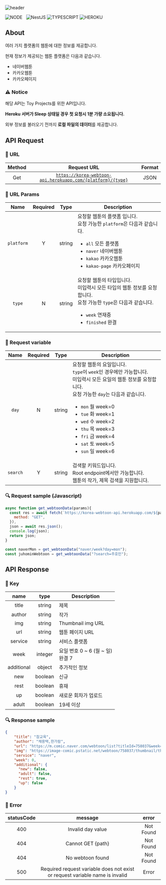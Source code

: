 ![header](https://capsule-render.vercel.app/api?type=rect&color=gradient&height=100&section=header&text=Korea%20Webtoon%20API&fontSize=40&fontAlign=50&fontAlignY=50)

![NODE](https://img.shields.io/badge/Node.js-339933?style=flat-square&logo=Node.js&logoColor=white)&nbsp;&nbsp;&nbsp;![NestJS](https://img.shields.io/badge/NestJS-E0234E?style=flat-square&logo=NestJS&logoColor=white) ![TYPESCRIPT](https://img.shields.io/badge/Typescript-3178c6?style=flat-square&logo=typescript&logoColor=white) ![HEROKU](https://img.shields.io/badge/Heroku-430098?style=flat-square&logo=Heroku&logoColor=white)

## About

여러 가지 플랫폼의 웹툰에 대한 정보를 제공합니다.

현재 정보가 제공되는 웹툰 플랫폼은 다음과 같습니다.

- 네이버웹툰
- 카카오웹툰
- 카카오페이지

### ⚠️ Notice

해당 API는 Toy Projects를 위한 API입니다.

**Heroku 서버가 Sleep 상태일 경우 첫 요청시 1분 가량 소요됩니다.**

외부 정보를 불러오기 전까지 **로컬 파일의 데이터**를 제공합니다.

## API Request

### 📌 URL

  | Method | Request URL | Format |
  |:------:|:-----------:|:------:|
  | Get | [`https://korea-webtoon-api.herokuapp.com/{platform}/{type}`](https://korea-webtoon-api.herokuapp.com/all/week?day=fri) | JSON |

### 📩 URL Params

  | Name       | Required | Type | Description |
  |:----------:|:--------:|:----:| ----------- |
  | `platform` | Y | string | 요청할 웹툰의 플랫폼 입니다.<br/>요청 가능한 `platform`은 다음과 같습니다.<ul><li>`all` 모든 플랫폼</li><li>`naver` 네이버웹툰</li><li>`kakao` 카카오웹툰</li><li>`kakao-page` 카카오페이지</li></ul> |
  | `type` | N | string | 요청할 웹툰의 타입입니다.<br/>미입력시 모든 타입의 웹툰 정보를 요청합니다.<br/>요청 가능한 `type`은 다음과 같습니다.<ul><li>`week` 연재중</li><li>`finished` 완결</li></ul> |


### 🔖 Request variable
  | Name | Required | Type | Description |
  |:----:|:--------:|:----:| ----------- |
  | `day` | N | string | 요청할 웹툰의 요일입니다.<br/>`type`이 `week`인 경우에만 가능합니다.<br/>미입력시 모든 요일의 웹툰 정보를 요청합니다.</br>요청 가능한 `day`는 다음과 같습니다.<ul><li>`mon` 월 week=0</li><li>`tue` 화 week=1</li><li>`wed` 수 week=2</li><li>`thu` 목 week=3</li><li>`fri` 금 week=4</li><li>`sat` 토 week=5</li><li>`sun` 일 week=6</li></ul> |
  | `search` | Y | string | 검색할 키워드입니다.<br/> Root endpoint에서만 가능합니다.<br/> 웹툰의 작가, 제목 검색을 지원합니다. |

### 🔍 Request sample (Javascript)
  ```javascript
  async function get_webtoonData(params){
    const res = await fetch(`https://korea-webtoon-api.herokuapp.com/${params}`, {
      method: "GET",
    }),
    json = await res.json();
    console.log(json);
    return json;
  }

  const naverMon = get_webtoonData("naver/week?day=mon");
  const juhominWebtoon = get_webtoonData("?search=주호민");
  
  ```
## API Response

### 🔑 Key

  | name | type | Description |
  |:----:|:----:| ----------- |
  | title | string | 제목 |
  | author | string | 작가 |
  | img | string | Thumbnail img URL |
  | url | string | 웹툰 페이지 URL |
  | service | string | 서비스 플랫폼 |
  | week | integer  | 요일 번호 0 ~ 6 (월 ~ 일)<br/>완결 7 |
  | additional | object | 추가적인 정보 |
  | new | boolean | 신규 |
  | rest | boolean | 휴재 |
  | up | boolean | 새로운 회차가 업로드 |
  | adult | boolean | 19세 이상  |

### 🔍 Response sample
  ```JSON
  {
      "title": "참교육",
      "author": "채용택,한가람",
      "url": "https://m.comic.naver.com/webtoon/list?titleId=758037&week=mon",
      "img": "https://image-comic.pstatic.net/webtoon/758037/thumbnail/thumbnail_IMAG19_67290a02-fe7f-448d-aed9-6ec88e558088.jpg",
      "service": "naver",
      "week": 0,
      "additional": {
        "new": false,
        "adult": false,
        "rest": true,
        "up": false
      }
  }
  ```

### 🐛 Error

  | statusCode | message | error |
  |:----------:|:-------:|:-----:|
  | 400 | Invalid day value | Not Found |
  | 404 | Cannot GET {path} | Not Found |
  | 404 | No webtoon found | Not Found |
  | 500 | Required request variable does not exist or request variable name is invalid | Error |
  
